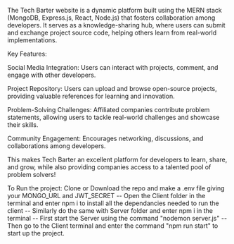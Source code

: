 
The Tech Barter website is a dynamic platform built using the MERN stack (MongoDB, Express.js, React, Node.js) that fosters collaboration among developers. It serves as a knowledge-sharing hub, where users can submit and exchange project source code, helping others learn from real-world implementations.

Key Features:

Social Media Integration: Users can interact with projects, comment, and engage with other developers.

Project Repository: Users can upload and browse open-source projects, providing valuable references for learning and innovation.

Problem-Solving Challenges: Affiliated companies contribute problem statements, allowing users to tackle real-world challenges and showcase their skills.

Community Engagement: Encourages networking, discussions, and collaborations among developers.

This makes Tech Barter an excellent platform for developers to learn, share, and grow, while also providing companies access to a talented pool of problem solvers! 

To Run the project:
Clone or Download the repo and make a .env file giving your MONGO_URL and JWT_SECRET
-- Open the Client folder in the terminal and enter npm i to install all the dependancies needed to run the client
-- Similarly do the same with Server folder and enter npm i in the terminal
-- First start the Server using the command "nodemon server.js"
-- Then go to the Client terminal and enter the command "npm run start" to start up the project.
